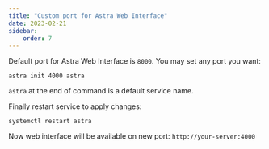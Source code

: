 ```yaml
---
title: "Custom port for Astra Web Interface"
date: 2023-02-21
sidebar:
    order: 7
---
```


Default port for Astra Web Interface is `8000`. You may set any port you want:

```
astra init 4000 astra
```

`astra` at the end of command is a default service name.

Finally restart service to apply changes:

```
systemctl restart astra
```

Now web interface will be available on new port: `http://your-server:4000`
